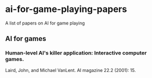 # ai-for-game-playing-papers
A list of papers on AI for game playing

## AI for games

### Human-level AI's killer application: Interactive computer games.
Laird, John, and Michael VanLent. 
AI magazine 22.2 (2001): 15.
